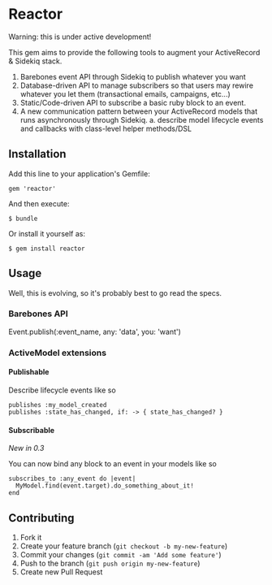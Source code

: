 # Reactor

Warning: this is under active development!

This gem aims to provide the following tools to augment your ActiveRecord & Sidekiq stack.

 1. Barebones event API through Sidekiq to publish whatever you want
 2. Database-driven API to manage subscribers so that users may rewire whatever you let them (transactional emails, campaigns, etc...)
 3. Static/Code-driven API to subscribe a basic ruby block to an event.
 4. A new communication pattern between your ActiveRecord models that runs asynchronously through Sidekiq.
    a. describe model lifecycle events and callbacks with class-level helper methods/DSL

## Installation

Add this line to your application's Gemfile:

    gem 'reactor'

And then execute:

    $ bundle

Or install it yourself as:

    $ gem install reactor

## Usage

Well, this is evolving, so it's probably best to go read the specs.


### Barebones API

   Event.publish(:event_name, any: 'data', you: 'want')

### ActiveModel extensions

#### Publishable

  Describe lifecycle events like so

    publishes :my_model_created
    publishes :state_has_changed, if: -> { state_has_changed? }

#### Subscribable

  *New in 0.3*

  You can now bind any block to an event in your models like so

    subscribes_to :any_event do |event|
      MyModel.find(event.target).do_something_about_it!
    end

## Contributing

1. Fork it
2. Create your feature branch (`git checkout -b my-new-feature`)
3. Commit your changes (`git commit -am 'Add some feature'`)
4. Push to the branch (`git push origin my-new-feature`)
5. Create new Pull Request
